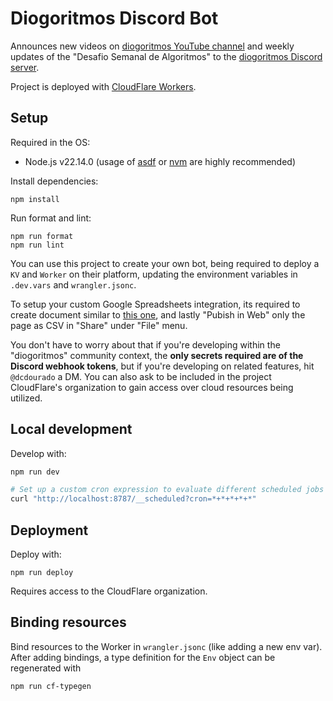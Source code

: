 # Diogoritmos Discord Bot

Announces new videos on [diogoritmos YouTube channel](https://www.youtube.com/@diogoritmos)
and weekly updates of the "Desafio Semanal de Algoritmos" to the [diogoritmos Discord server](https://discord.gg/diogoritmos).

Project is deployed with [CloudFlare Workers](https://developers.cloudflare.com/workers/).

## Setup

Required in the OS:

- Node.js v22.14.0 (usage of [asdf](https://asdf-vm.com/) or [nvm](https://github.com/nvm-sh/nvm) are highly recommended)

Install dependencies:

```
npm install
```

Run format and lint:

```
npm run format
npm run lint
```

You can use this project to create your own bot, being required to deploy a `KV` and `Worker` on
their platform, updating the environment variables in `.dev.vars` and `wrangler.jsonc`.

To setup your custom Google Spreadsheets integration, its required to create document similar
to [this one](https://docs.google.com/spreadsheets/d/1GqC8z6vl9C4KA3nONZLLrgUuN9wuWUSPy12AWM1UbaA/edit?usp=sharing),
and lastly "Pubish in Web" only the page as CSV in "Share" under "File" menu.

You don't have to worry about that if you're developing within the "diogoritmos" community context,
the **only secrets required are of the Discord webhook tokens**, but if you're developing on related
features, hit `@dcdourado` a DM. You can also ask to be included in the project CloudFlare's organization
to gain access over cloud resources being utilized.

## Local development

Develop with:

```bash
npm run dev

# Set up a custom cron expression to evaluate different scheduled jobs
curl "http://localhost:8787/__scheduled?cron=*+*+*+*+*"
```

## Deployment

Deploy with:

```
npm run deploy
```

Requires access to the CloudFlare organization.

## Binding resources

Bind resources to the Worker in `wrangler.jsonc` (like adding a new env var). After adding bindings,
a type definition for the `Env` object can be regenerated with

```
npm run cf-typegen
```
